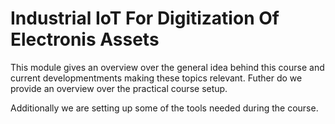 # Industrial IoT For Digitization Of Electronis Assets

This module gives an overview over the general idea behind this course and current developmentments making these topics relevant. Futher do we provide an overview over the practical course setup.

Additionally we are setting up some of the tools needed during the course.